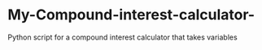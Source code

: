 # My-Compound-interest-calculator-
Python script for a compound interest calculator that takes variables 

